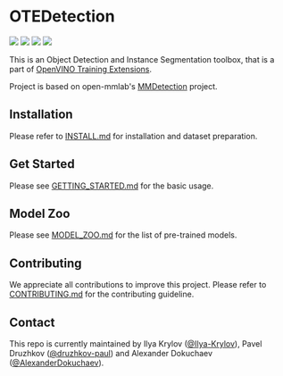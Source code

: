 
# OTEDetection

![](https://img.shields.io/badge/python-3.6%7C3.7-green)
![](https://img.shields.io/badge/pytorch-1.4-orange)
![](https://img.shields.io/badge/openvino-2020.2-blue)
![](https://img.shields.io/badge/onnxruntime-1.1.2-yellow)


This is an Object Detection and Instance Segmentation toolbox, that is a part of [OpenVINO Training Extensions](https://github.com/opencv/openvino_training_extensions). 

Project is based on open-mmlab's [MMDetection](https://github.com/open-mmlab/mmdetection) project.

## Installation

Please refer to [INSTALL.md](docs/INSTALL.md) for installation and dataset preparation.

## Get Started

Please see [GETTING_STARTED.md](docs/GETTING_STARTED.md) for the basic usage.

## Model Zoo

Please see [MODEL_ZOO.md](docs/MODEL_ZOO.md) for the list of pre-trained models.

## Contributing

We appreciate all contributions to improve this project. Please refer to [CONTRIBUTING.md](.github/CONTRIBUTING.md) for the contributing guideline.

## Contact

This repo is currently maintained by Ilya Krylov ([@Ilya-Krylov](https://github.com/Ilya-Krylov)), Pavel Druzhkov ([@druzhkov-paul](https://github.com/druzhkov-paul)) and Alexander Dokuchaev ([@AlexanderDokuchaev](https://github.com/AlexanderDokuchaev)).

